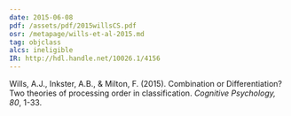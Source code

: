 ```yaml
---
date: 2015-06-08
pdf: /assets/pdf/2015willsCS.pdf
osr: /metapage/wills-et-al-2015.md
tag: objclass
alcs: ineligible
IR: http://hdl.handle.net/10026.1/4156
---
```


Wills, A.J., Inkster, A.B., & Milton, F. (2015). Combination or Differentiation? Two theories of processing order in classification. _Cognitive Psychology, 80_, 1-33. 
